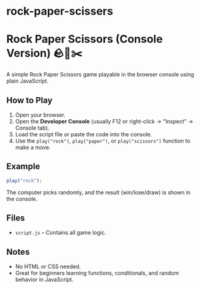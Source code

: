 # rock-paper-scissers
# Rock Paper Scissors (Console Version) 🪨📄✂️

A simple Rock Paper Scissors game playable in the browser console using plain JavaScript.

## How to Play

1. Open your browser.
2. Open the **Developer Console** (usually F12 or right-click → "Inspect" → Console tab).
3. Load the script file or paste the code into the console.
4. Use the `play("rock")`, `play("paper")`, or `play("scissors")` function to make a move.

## Example

```js
play("rock");
```

The computer picks randomly, and the result (win/lose/draw) is shown in the console.

## Files

* `script.js` – Contains all game logic.

## Notes

* No HTML or CSS needed.
* Great for beginners learning functions, conditionals, and random behavior in JavaScript.
